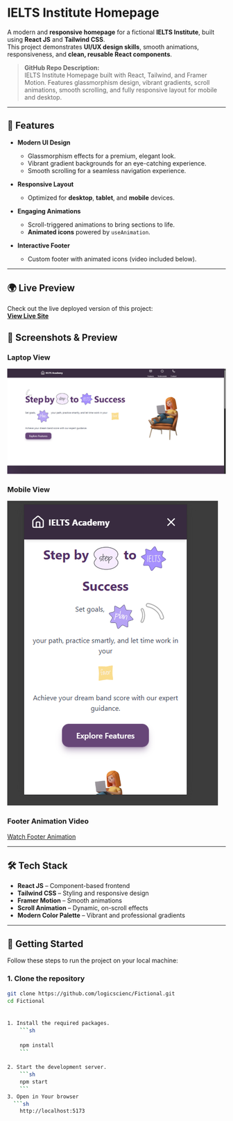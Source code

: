 # IELTS Institute Homepage

A modern and **responsive homepage** for a fictional **IELTS Institute**, built using **React JS** and **Tailwind CSS**.  
This project demonstrates **UI/UX design skills**, smooth animations, responsiveness, and **clean, reusable React components**.  

> **GitHub Repo Description:**  
> IELTS Institute Homepage built with React, Tailwind, and Framer Motion. Features glassmorphism design, vibrant gradients, scroll animations, smooth scrolling, and fully responsive layout for mobile and desktop.

---

## 🌟 Features

- **Modern UI Design**
  - Glassmorphism effects for a premium, elegant look.
  - Vibrant gradient backgrounds for an eye-catching experience.
  - Smooth scrolling for a seamless navigation experience.

- **Responsive Layout**
  - Optimized for **desktop**, **tablet**, and **mobile** devices.

- **Engaging Animations**
  - Scroll-triggered animations to bring sections to life.
  - **Animated icons** powered by `useAnimation`.

- **Interactive Footer**
  - Custom footer with animated icons (video included below).

---

## 🌍 Live Preview

Check out the live deployed version of this project:  
**[View Live Site](https://fictional-x632-git-main-anju-kumaris-projects-d57c2c52.vercel.app/)**


## 📸 Screenshots & Preview

### **Laptop View**
![Laptop View](src/asserts/laptopView.png)

### **Mobile View**
![Mobile View](src/asserts/cellphoneview.png)

### **Footer Animation Video**
[Watch Footer Animation](https://github.com/logicscienc/Fictional/blob/main/src/asserts/footer.mp4)

---

## 🛠️ Tech Stack

- **React JS** – Component-based frontend
- **Tailwind CSS** – Styling and responsive design
- **Framer Motion** – Smooth animations
- **Scroll Animation** – Dynamic, on-scroll effects
- **Modern Color Palette** – Vibrant and professional gradients

---




## 🚀 Getting Started

Follow these steps to run the project on your local machine:

### 1. Clone the repository  
```bash
git clone https://github.com/logicscienc/Fictional.git
cd Fictional


1. Install the required packages.
    ```sh
   
    npm install
    ```

2. Start the development server.
    ```sh
    npm start
    ```
3. Open in Your browser
  ```sh
    http://localhost:5173
  ```
